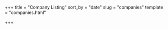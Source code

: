 
+++
title = "Company Listing"
sort_by = "date"
slug = "companies"
template = "companies.html"

+++

